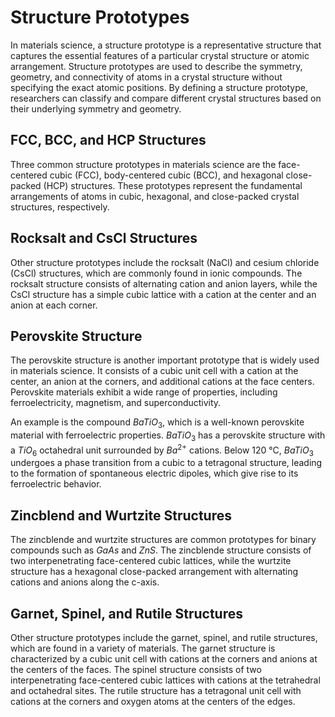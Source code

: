 # Structure Prototypes
In materials science, a structure prototype is a representative structure that captures the essential features of a particular crystal structure or atomic arrangement. Structure prototypes are used to describe the symmetry, geometry, and connectivity of atoms in a crystal structure without specifying the exact atomic positions. By defining a structure prototype, researchers can classify and compare different crystal structures based on their underlying symmetry and geometry.

## FCC, BCC, and HCP Structures
Three common structure prototypes in materials science are the face-centered cubic (FCC), body-centered cubic (BCC), and hexagonal close-packed (HCP) structures. These prototypes represent the fundamental arrangements of atoms in cubic, hexagonal, and close-packed crystal structures, respectively.

## Rocksalt and CsCl Structures
Other structure prototypes include the rocksalt (NaCl) and cesium chloride (CsCl) structures, which are commonly found in ionic compounds. The rocksalt structure consists of alternating cation and anion layers, while the CsCl structure has a simple cubic lattice with a cation at the center and an anion at each corner.

## Perovskite Structure
The perovskite structure is another important prototype that is widely used in materials science. It consists of a cubic unit cell with a cation at the center, an anion at the corners, and additional cations at the face centers. Perovskite materials exhibit a wide range of properties, including ferroelectricity, magnetism, and superconductivity. 

An example is the compound $BaTiO_3$, which is a well-known perovskite material with ferroelectric properties. $BaTiO_3$ has a perovskite structure with a $TiO_6$ octahedral unit surrounded by $Ba^{2+}$ cations. Below 120 °C, $BaTiO_3$ undergoes a phase transition from a cubic to a tetragonal structure, leading to the formation of spontaneous electric dipoles, which give rise to its ferroelectric behavior.

## Zincblend and Wurtzite Structures
The zincblende and wurtzite structures are common prototypes for binary compounds such as $GaAs$ and $ZnS$. The zincblende structure consists of two interpenetrating face-centered cubic lattices, while the wurtzite structure has a hexagonal close-packed arrangement with alternating cations and anions along the c-axis.

## Garnet, Spinel, and Rutile Structures
Other structure prototypes include the garnet, spinel, and rutile structures, which are found in a variety of materials. The garnet structure is characterized by a cubic unit cell with cations at the corners and anions at the centers of the faces. The spinel structure consists of two interpenetrating face-centered cubic lattices with cations at the tetrahedral and octahedral sites. The rutile structure has a tetragonal unit cell with cations at the corners and oxygen atoms at the centers of the edges.


